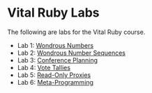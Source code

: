 # Vital Ruby Labs

The following are labs for the Vital Ruby course.

* Lab 1: [Wondrous Numbers](wondrous_numbers.html)
* Lab 2: [Wondrous Number Sequences](wondrous_number_sequences.html)
* Lab 3: [Conference Planning](conference_planning.html)
* Lab 4: [Vote Tallies](voting.html)
* Lab 5: [Read-Only Proxies](proxies.html)
* Lab 6: [Meta-Programming](metaprogramming.html)
